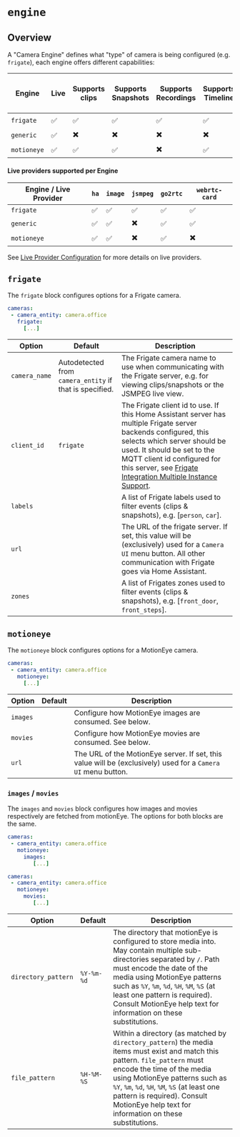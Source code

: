 # `engine`

## Overview

A "Camera Engine" defines what "type" of camera is being configured (e.g. `frigate`), each engine offers different capabilities:

|Engine|Live|Supports clips|Supports Snapshots|Supports Recordings|Supports Timeline|Supports PTZ out of the box|Supports manually configured PTZ|Favorite events|Favorite recordings|Detect new events|Detect new snapshots|Detect new clips|
| - | - | - | - | - | - | - | - | - | - | - | - | - |
|`frigate`| :white_check_mark: | :white_check_mark: | :white_check_mark: | :white_check_mark: | :white_check_mark: | :white_check_mark: | :white_check_mark: | :white_check_mark: | :heavy_multiplication_x: | :white_check_mark: | :white_check_mark: | :white_check_mark: |
|`generic`| :white_check_mark: | :heavy_multiplication_x: | :heavy_multiplication_x: | :heavy_multiplication_x: | :heavy_multiplication_x: | :heavy_multiplication_x: | :white_check_mark: | :heavy_multiplication_x: | :heavy_multiplication_x: | :heavy_multiplication_x: | :heavy_multiplication_x: | :heavy_multiplication_x: |
|`motioneye`| :white_check_mark: | :white_check_mark: | :white_check_mark: | :heavy_multiplication_x: | :white_check_mark: | :heavy_multiplication_x: | :white_check_mark: | :heavy_multiplication_x: | :heavy_multiplication_x: | :heavy_multiplication_x: | :heavy_multiplication_x: | :heavy_multiplication_x: |

#### Live providers supported per Engine

|Engine / Live Provider|`ha`|`image`|`jsmpeg`|`go2rtc`|`webrtc-card`|
| - | - | - | - | - | - |
|`frigate`| :white_check_mark: | :white_check_mark: | :white_check_mark: | :white_check_mark: | :white_check_mark: |
|`generic`| :white_check_mark: | :white_check_mark: | :heavy_multiplication_x: | :white_check_mark: | :white_check_mark: |
|`motioneye`| :white_check_mark: | :white_check_mark: | :heavy_multiplication_x: | :white_check_mark: | :heavy_multiplication_x: |

See [Live Provider Configuration](live-provider.md) for more details on live providers.

## `frigate`

The `frigate` block configures options for a Frigate camera.

```yaml
cameras:
 - camera_entity: camera.office
   frigate:
     [...]
```

| Option | Default | Description |
| - | - | - |
| `camera_name` | Autodetected from `camera_entity` if that is specified. | The Frigate camera name to use when communicating with the Frigate server, e.g. for viewing clips/snapshots or the JSMPEG live view.|
| `client_id` | `frigate` | The Frigate client id to use. If this Home Assistant server has multiple Frigate server backends configured, this selects which server should be used. It should be set to the MQTT client id configured for this server, see [Frigate Integration Multiple Instance Support](https://docs.frigate.video/integrations/home-assistant/#multiple-instance-support).|
| `labels` | | A list of Frigate labels used to filter events (clips & snapshots), e.g. [`person`, `car`].|
| `url` | | The URL of the frigate server. If set, this value will be (exclusively) used for a `Camera UI` menu button. All other communication with Frigate goes via Home Assistant. |
| `zones` | | A list of Frigates zones used to filter events (clips & snapshots), e.g. [`front_door`, `front_steps`].|

## `motioneye`

The `motioneye` block configures options for a MotionEye camera.

```yaml
cameras:
 - camera_entity: camera.office
   motioneye:
     [...]
```

| Option | Default | Description |
| - | - | - |
| `images` | | Configure how MotionEye images are consumed. See below. |
| `movies` | | Configure how MotionEye movies are consumed. See below. |
| `url` | | The URL of the MotionEye server. If set, this value will be (exclusively) used for a `Camera UI` menu button. |

### `images` / `movies`

The `images` and `movies` block configures how images and movies respectively are fetched from motionEye. The options for both blocks are the same.

```yaml
cameras:
 - camera_entity: camera.office
   motioneye:
     images:
        [...]
```

```yaml
cameras:
 - camera_entity: camera.office
   motioneye:
     movies:
        [...]
```

| Option | Default | Description |
| - | - | - |
| `directory_pattern` | `%Y-%m-%d` | The directory that motionEye is configured to store media into. May contain multiple sub-directories separated by `/`. Path must encode the date of the media using MotionEye patterns such as `%Y`, `%m`, `%d`, `%H`, `%M`, `%S` (at least one pattern is required). Consult MotionEye help text for information on these substitutions. |
| `file_pattern` | `%H-%M-%S` | Within a directory (as matched by `directory_pattern`) the media items must exist and match this pattern. `file_pattern` must encode the time of the media using MotionEye patterns such as `%Y`, `%m`, `%d`, `%H`, `%M`, `%S` (at least one pattern is required). Consult MotionEye help text for information on these substitutions. |
